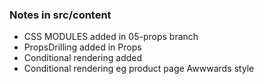 ### Notes in src/content

- CSS MODULES added in 05-props branch
- PropsDrilling added in Props
- Conditional rendering added
- Conditional rendering eg product page Awwwards style